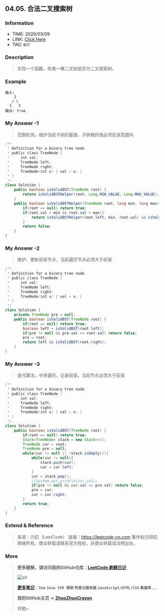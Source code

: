 ## 04.05. 合法二叉搜索树

### Information

* TIME: 2020/03/09
* LINK: [Click Here](https://leetcode-cn.com/problems/legal-binary-search-tree-lcci/)
* TAG: `BST`

### Description

> 实现一个函数，检查一棵二叉树是否为二叉搜索树。

### Example

```text
输入:
    2
   / \
  1   3
输出: true
```

### My Answer -1

> 范围检测，维护当前子树的最值，子树根的值必须在该范围内

```java
/**
 * Definition for a binary tree node.
 * public class TreeNode {
 *     int val;
 *     TreeNode left;
 *     TreeNode right;
 *     TreeNode(int x) { val = x; }
 * }
 */
class Solution {
    public boolean isValidBST(TreeNode root) {
        return isValidBSTHelper(root, Long.MIN_VALUE, Long.MAX_VALUE);
    }
    public boolean isValidBSTHelper(TreeNode root, long min, long max){
        if(root == null) return true;
        if(root.val > min && root.val < max){
            return isValidBSTHelper(root.left, min, root.val) && isValidBSTHelper(root.right, root.val, max);
        }
        return false;
    }
}
```

### My Answer -2

> 维护、更新前驱节点，当前遍历节点必须大于前驱

```java
/**
 * Definition for a binary tree node.
 * public class TreeNode {
 *     int val;
 *     TreeNode left;
 *     TreeNode right;
 *     TreeNode(int x) { val = x; }
 * }
 */
class Solution {
    private TreeNode pre = null;
    public boolean isValidBST(TreeNode root) {
        if(root == null) return true;
        boolean left = isValidBST(root.left);
        if(pre != null && pre.val >= root.val) return false;
        pre = root;
        return left && isValidBST(root.right);
    }
}
```

### My Answer -3

> 迭代算法，中序遍历，记录前驱，当前节点必须大于前驱

```java
/**
 * Definition for a binary tree node.
 * public class TreeNode {
 *     int val;
 *     TreeNode left;
 *     TreeNode right;
 *     TreeNode(int x) { val = x; }
 * }
 */
class Solution {
    public boolean isValidBST(TreeNode root) {
        if(root == null) return true;
        Stack<TreeNode> stack = new Stack<>();
        TreeNode cur = root;
        TreeNode pre = null;
        while(cur != null || !stack.isEmpty()){
            while(cur != null){
                stack.push(cur);
                cur = cur.left;
            }
            cur = stack.pop();
            //System.out.println(cur.val);
            if(pre != null && cur.val <= pre.val) return false;
            pre = cur;
            cur = cur.right;
        }
        return true;
    }
}
```



### Extend & Reference

> 来源：力扣（LeetCode）
> 链接：https://leetcode-cn.com
> 著作权归领扣网络所有。商业转载请联系官方授权，非商业转载请注明出处。

### More

> **更多题解，请访问我的GitHub仓库：[LeetCode 刷题日记](https://github.com/ZhuoZhuoCrayon/my-Nodes/blob/master/Daily/README_2020.md)**
>
> ![alt](https://raw.githubusercontent.com/ZhuoZhuoCrayon/my-Nodes/master/Daily/img/mynode.png)
>
> [**更多笔记**](https://github.com/ZhuoZhuoCrayon/my-Nodes)：**`Vue` `Java SSM 框架` `阿里云服务器` `JavaScript/HTML/CSS`   `数据库` ...**
>
> **我的GitHub主页 -> [ZhuoZhuoCrayon](https://github.com/ZhuoZhuoCrayon)**
>
> 共勉~

